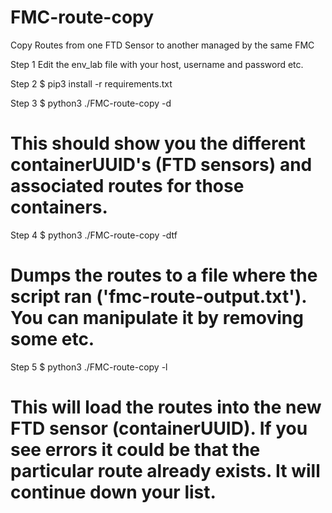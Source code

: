 # FMC-route-copy
Copy Routes from one FTD Sensor to another managed by the same FMC

Step 1
Edit the env_lab file with your host, username and password etc.

Step 2
$ pip3 install -r requirements.txt

Step 3
$ python3 ./FMC-route-copy -d
# This should show you the different containerUUID's (FTD sensors) and associated routes for those containers.

Step 4
$ python3 ./FMC-route-copy -dtf
# Dumps the routes to a file where the script ran ('fmc-route-output.txt'). You can manipulate it by removing some etc.

Step 5
$ python3 ./FMC-route-copy -l <containerUUID>
# This will load the routes into the new FTD sensor (containerUUID). If you see errors it could be that the particular route already exists. It will continue down your list.
